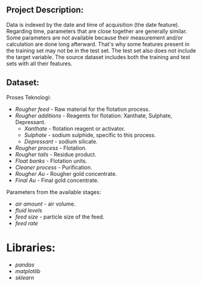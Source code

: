 ## Project Description:
Data is indexed by the date and time of acquisition (the date feature). Regarding time, parameters that are close together are generally similar. Some parameters are not available because their measurement and/or calculation are done long afterward. That's why some features present in the training set may not be in the test set. The test set also does not include the target variable. The source dataset includes both the training and test sets with all their features.

## Dataset:
Proses Teknologi:
- _Rougher feed_ - Raw material for the flotation process.
- _Rougher additions_ - Reagents for flotation: Xanthate, Sulphate, Depressant.
  - _Xanthate_ - flotation reagent or activator.
  - _Sulphate_ - sodium sulphide, specific to this process.
  - _Depressant_ - sodium silicate.
- _Rougher process_ - Flotation.
- _Rougher tails_ - Residue product.
- _Float banks_ - Flotation units.
- _Cleaner process_ - Purification.
- _Rougher Au_ - Rougher gold concentrate.
- _Final Au_ - Final gold concentrate.

Parameters from the available stages:
- _air amount_ - air volume.
- _fluid levels_
- _feed size_ - particle size of the feed.
- _feed rate_

# Libraries:
- _pandas_
- _matplotlib_
- _sklearn_
